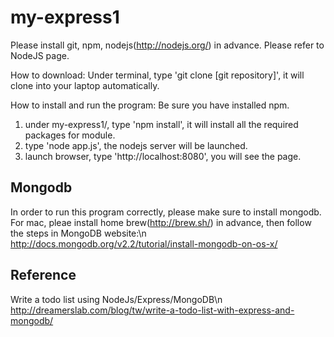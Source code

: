 my-express1
===========


Please install git, npm, nodejs(http://nodejs.org/) in advance. Please refer to NodeJS page.

How to download:
Under terminal, type 'git clone [git repository]', it will clone into your laptop automatically.<br>

How to install and run the program:
Be sure you have installed npm.

1. under my-express1/, type 'npm install', it will install all the required packages for module.
2. type 'node app.js', the nodejs server will be launched.
3. launch browser, type 'http://localhost:8080', you will see the page.


Mongodb
-------------
In order to run this program correctly, please make sure to install mongodb.
For mac, pleae install home brew(http://brew.sh/) in advance, then follow the steps in MongoDB website:\n
http://docs.mongodb.org/v2.2/tutorial/install-mongodb-on-os-x/



Reference
-------------
Write a todo list using NodeJs/Express/MongoDB\n
http://dreamerslab.com/blog/tw/write-a-todo-list-with-express-and-mongodb/
